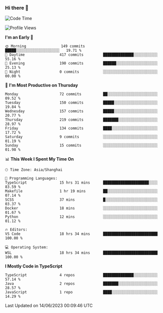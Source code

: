 ### Hi there 👋

<!--
**waynelwz/waynelwz** is a ✨ _special_ ✨ repository because its `README.md` (this file) appears on your GitHub profile.

Here are some ideas to get you started:

- 🔭 I’m currently working on ...
- 🌱 I’m currently learning ...
- 👯 I’m looking to collaborate on ...
- 🤔 I’m looking for help with ...
- 💬 Ask me about ...
- 📫 How to reach me: ...
- 😄 Pronouns: ...
- ⚡ Fun fact: ...
-->

<!--START_SECTION:waka-->
![Code Time](http://img.shields.io/badge/Code%20Time-1%2C519%20hrs%2020%20mins-blue)

![Profile Views](http://img.shields.io/badge/Profile%20Views-0-blue)

**I'm an Early 🐤** 

```text
🌞 Morning                149 commits         █████░░░░░░░░░░░░░░░░░░░░   19.71 % 
🌆 Daytime                417 commits         ██████████████░░░░░░░░░░░   55.16 % 
🌃 Evening                190 commits         ██████░░░░░░░░░░░░░░░░░░░   25.13 % 
🌙 Night                  0 commits           ░░░░░░░░░░░░░░░░░░░░░░░░░   00.00 % 
```
📅 **I'm Most Productive on Thursday** 

```text
Monday                   72 commits          ██░░░░░░░░░░░░░░░░░░░░░░░   09.52 % 
Tuesday                  150 commits         █████░░░░░░░░░░░░░░░░░░░░   19.84 % 
Wednesday                157 commits         █████░░░░░░░░░░░░░░░░░░░░   20.77 % 
Thursday                 219 commits         ███████░░░░░░░░░░░░░░░░░░   28.97 % 
Friday                   134 commits         ████░░░░░░░░░░░░░░░░░░░░░   17.72 % 
Saturday                 9 commits           ░░░░░░░░░░░░░░░░░░░░░░░░░   01.19 % 
Sunday                   15 commits          ░░░░░░░░░░░░░░░░░░░░░░░░░   01.98 % 
```


📊 **This Week I Spent My Time On** 

```text
🕑︎ Time Zone: Asia/Shanghai

💬 Programming Languages: 
TypeScript               15 hrs 31 mins      █████████████████████░░░░   83.59 % 
Makefile                 1 hr 19 mins        ██░░░░░░░░░░░░░░░░░░░░░░░   07.14 % 
SCSS                     37 mins             █░░░░░░░░░░░░░░░░░░░░░░░░   03.37 % 
Docker                   18 mins             ░░░░░░░░░░░░░░░░░░░░░░░░░   01.67 % 
Python                   12 mins             ░░░░░░░░░░░░░░░░░░░░░░░░░   01.12 % 

🔥 Editors: 
VS Code                  18 hrs 34 mins      █████████████████████████   100.00 % 

💻 Operating System: 
WSL                      18 hrs 34 mins      █████████████████████████   100.00 % 
```

**I Mostly Code in TypeScript** 

```text
TypeScript               4 repos             ██████████████░░░░░░░░░░░   57.14 % 
Java                     2 repos             ███████░░░░░░░░░░░░░░░░░░   28.57 % 
JavaScript               1 repo              ████░░░░░░░░░░░░░░░░░░░░░   14.29 % 
```




 Last Updated on 14/06/2023 00:09:46 UTC
<!--END_SECTION:waka-->
